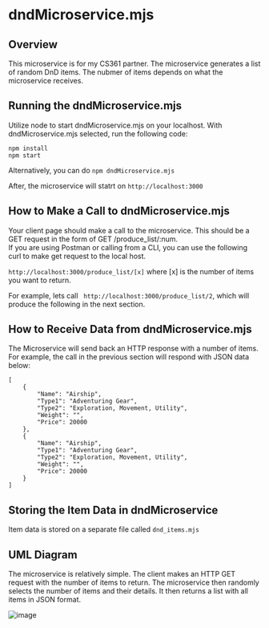 # dndMicroservice.mjs
## Overview
This microservice is for my CS361 partner. The microservice generates a list of random DnD items. The nubmer of items depends on what the microservice receives. 
  
## Running the dndMicroservice.mjs
Utilize node to start dndMicroservice.mjs on your localhost. With dndMicroservice.mjs selected, run the following code:

```
npm install
npm start
```
Alternatively, you can do `npm dndMicroservice.mjs` <br>

After, the microservice will statrt on `http://localhost:3000`

## How to Make a Call to dndMicroservice.mjs
Your client page should make a call to the microservice. This should be a GET request in the form of GET /produce_list/:num. <br>
If you are using Postman or calling from a CLI, you can use the following curl to make get request to the local host.

`http://localhost:3000/produce_list/[x]` where [x] is the number of items you want to return. <br>

For example, lets call ` http://localhost:3000/produce_list/2`, which will produce the following in the next section.

## How to Receive Data from dndMicroservice.mjs
The Microservice will send back an HTTP response with a number of items. For example, the call in the previous section will respond with JSON data below:
```
[
    {
        "Name": "Airship",
        "Type1": "Adventuring Gear",
        "Type2": "Exploration, Movement, Utility",
        "Weight": "",
        "Price": 20000
    },
    {
        "Name": "Airship",
        "Type1": "Adventuring Gear",
        "Type2": "Exploration, Movement, Utility",
        "Weight": "",
        "Price": 20000
    }
]
```

## Storing the Item Data in dndMicroservice
Item data is stored on a separate file called `dnd_items.mjs`


## UML Diagram
The microservice is relatively simple. The client makes an HTTP GET request with the number of items to return. The microservice then randomly selects the number of items and their details. It then returns a list with all items in JSON format.

![image](https://github.com/mk2256/cs361_microservice/assets/122490106/36bdb61c-2d2d-4fae-8f47-b424586d8b62)


